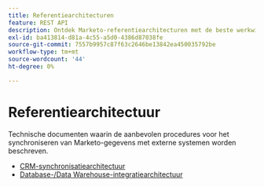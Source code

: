 ```yaml
---
title: Referentiearchitecturen
feature: REST API
description: Ontdek Marketo-referentiearchitecturen met de beste werkwijzen voor het synchroniseren van gegevens naar externe systemen, inclusief CRM en integratie van gegevensopslagruimten.
exl-id: ba413814-d81a-4c55-a5d0-4386d87038fe
source-git-commit: 7557b9957c87f63c2646be13842ea450035792be
workflow-type: tm+mt
source-wordcount: '44'
ht-degree: 0%

---
```


# Referentiearchitectuur

Technische documenten waarin de aanbevolen procedures voor het synchroniseren van Marketo-gegevens met externe systemen worden beschreven.

- [CRM-synchronisatiearchitectuur](../sync-architecture-whitepaper.pdf)
- [Database-/Data Warehouse-integratiearchitectuur](../reference_architecture.pdf)
